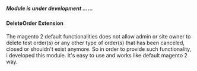##### Module is under development ......

#### DeleteOrder Extension

The magento 2 default functionalities does not allow admin or site owner to delete test order(s) or any other type of order(s) that has been canceled, closed or shouldn't exist anymore.
So in order to provide such functionality, i developed this module. 
It's easy to use and works like default magento 2 way.  